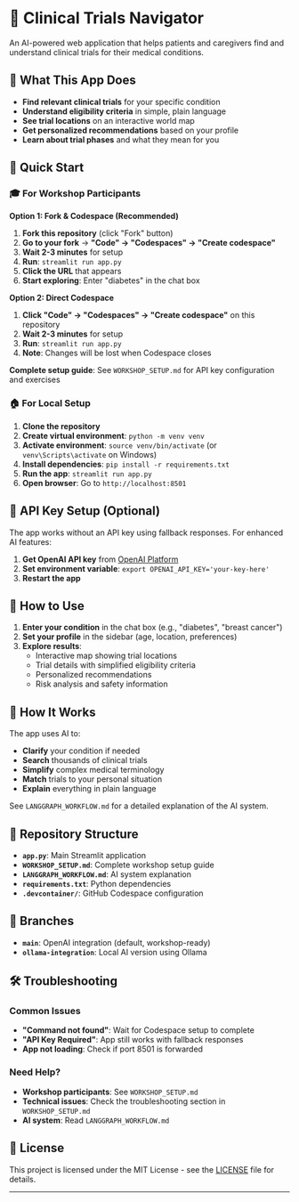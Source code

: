 # 🏥 Clinical Trials Navigator

An AI-powered web application that helps patients and caregivers find and understand clinical trials for their medical conditions.

## 🎯 **What This App Does**

- **Find relevant clinical trials** for your specific condition
- **Understand eligibility criteria** in simple, plain language
- **See trial locations** on an interactive world map
- **Get personalized recommendations** based on your profile
- **Learn about trial phases** and what they mean for you

## 🚀 **Quick Start**

### **🎓 For Workshop Participants**

**Option 1: Fork & Codespace (Recommended)**
1. **Fork this repository** (click "Fork" button)
2. **Go to your fork** → **"Code" → "Codespaces" → "Create codespace"**
3. **Wait 2-3 minutes** for setup
4. **Run**: `streamlit run app.py`
5. **Click the URL** that appears
6. **Start exploring**: Enter "diabetes" in the chat box

**Option 2: Direct Codespace**
1. **Click "Code" → "Codespaces" → "Create codespace"** on this repository
2. **Wait 2-3 minutes** for setup
3. **Run**: `streamlit run app.py`
4. **Note**: Changes will be lost when Codespace closes

**Complete setup guide**: See `WORKSHOP_SETUP.md` for API key configuration and exercises

### **🏠 For Local Setup**

1. **Clone the repository**
2. **Create virtual environment**: `python -m venv venv`
3. **Activate environment**: `source venv/bin/activate` (or `venv\Scripts\activate` on Windows)
4. **Install dependencies**: `pip install -r requirements.txt`
5. **Run the app**: `streamlit run app.py`
6. **Open browser**: Go to `http://localhost:8501`

## 🔑 **API Key Setup (Optional)**

The app works without an API key using fallback responses. For enhanced AI features:

1. **Get OpenAI API key** from [OpenAI Platform](https://platform.openai.com/api-keys)
2. **Set environment variable**: `export OPENAI_API_KEY='your-key-here'`
3. **Restart the app**

## 🎯 **How to Use**

1. **Enter your condition** in the chat box (e.g., "diabetes", "breast cancer")
2. **Set your profile** in the sidebar (age, location, preferences)
3. **Explore results**:
   - Interactive map showing trial locations
   - Trial details with simplified eligibility criteria
   - Personalized recommendations
   - Risk analysis and safety information

## 🧠 **How It Works**

The app uses AI to:
- **Clarify** your condition if needed
- **Search** thousands of clinical trials
- **Simplify** complex medical terminology
- **Match** trials to your personal situation
- **Explain** everything in plain language

See `LANGGRAPH_WORKFLOW.md` for a detailed explanation of the AI system.

## 📁 **Repository Structure**

- **`app.py`**: Main Streamlit application
- **`WORKSHOP_SETUP.md`**: Complete workshop setup guide
- **`LANGGRAPH_WORKFLOW.md`**: AI system explanation
- **`requirements.txt`**: Python dependencies
- **`.devcontainer/`**: GitHub Codespace configuration

## 🌿 **Branches**

- **`main`**: OpenAI integration (default, workshop-ready)
- **`ollama-integration`**: Local AI version using Ollama

## 🛠️ **Troubleshooting**

### **Common Issues**
- **"Command not found"**: Wait for Codespace setup to complete
- **"API Key Required"**: App still works with fallback responses
- **App not loading**: Check if port 8501 is forwarded

### **Need Help?**
- **Workshop participants**: See `WORKSHOP_SETUP.md`
- **Technical issues**: Check the troubleshooting section in `WORKSHOP_SETUP.md`
- **AI system**: Read `LANGGRAPH_WORKFLOW.md`


## 📄 **License**

This project is licensed under the MIT License - see the [LICENSE](LICENSE) file for details.

---

